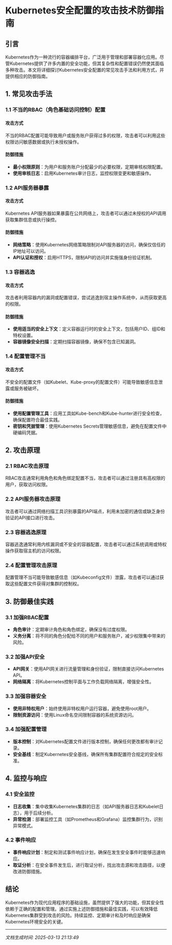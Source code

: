 # Kubernetes安全配置的攻击技术防御指南

## 引言

Kubernetes作为一种流行的容器编排平台，广泛用于管理和部署容器化应用。尽管Kubernetes提供了许多内置的安全功能，但其复杂性和配置错误仍然使其面临多种攻击。本文将详细探讨Kubernetes安全配置的常见攻击手法和利用方式，并提供相应的防御指南。

## 1. 常见攻击手法

### 1.1 不当的RBAC（角色基础访问控制）配置

#### 攻击方式
不当的RBAC配置可能导致用户或服务账户获得过多的权限，攻击者可以利用这些权限访问敏感数据或执行未授权操作。

#### 防御措施
- **最小权限原则**：为用户和服务账户分配最少的必要权限，定期审核权限配置。
- **使用审核日志**：启用Kubernetes审计日志，监控权限变更和敏感操作。

### 1.2 API服务器暴露

#### 攻击方式
Kubernetes API服务器如果暴露在公共网络上，攻击者可以通过未授权的API调用获取集群信息或执行操控。

#### 防御措施
- **网络策略**：使用Kubernetes网络策略限制对API服务器的访问，确保仅信任的IP地址可以访问。
- **API认证和授权**：启用HTTPS，限制API的访问并实施强身份验证机制。

### 1.3 容器逃逸

#### 攻击方式
攻击者利用容器内的漏洞或配置错误，尝试逃逸到宿主操作系统中，从而获取更高的权限。

#### 防御措施
- **使用适当的安全上下文**：定义容器运行时的安全上下文，包括用户ID、组ID和特权设置。
- **容器镜像安全扫描**：定期扫描容器镜像，确保不包含已知漏洞。

### 1.4 配置管理不当

#### 攻击方式
不安全的配置文件（如Kubelet、Kube-proxy的配置文件）可能导致敏感信息泄露或服务被破坏。

#### 防御措施
- **使用配置管理工具**：应用工具如Kube-bench和Kube-hunter进行安全检查，确保配置符合最佳实践。
- **密钥和凭据管理**：使用Kubernetes Secrets管理敏感信息，避免在配置文件中硬编码凭据。

## 2. 攻击原理

### 2.1 RBAC攻击原理
RBAC攻击通常利用角色和角色绑定配置不当，攻击者可以通过注册具有高权限的用户，获取访问权限。

### 2.2 API服务器攻击原理
攻击者可以通过网络扫描工具识别暴露的API端点，利用未加密的通信或缺乏身份验证的API接口进行攻击。

### 2.3 容器逃逸原理
容器逃逸通常利用内核漏洞或不安全的容器配置，攻击者可以通过系统调用或特权操作获取宿主机的访问权限。

### 2.4 配置管理攻击原理
配置管理不当可能导致敏感信息（如Kubeconfig文件）泄露，攻击者可以通过获取这些配置文件获得对集群的控制权。

## 3. 防御最佳实践

### 3.1 加强RBAC配置

- **角色审计**：定期审计角色和角色绑定，确保没有过度权限。
- **义务分离**：将不同的角色分配给不同的用户和服务账户，减少权限集中带来的风险。

### 3.2 加强API安全

- **API网关**：使用API网关进行流量管理和身份验证，限制直接访问Kubernetes API。
- **网络隔离**：将Kubernetes控制平面与工作负载网络隔离，增强安全性。

### 3.3 加强容器安全

- **使用非特权用户**：始终使用非特权用户运行容器，避免使用root用户。
- **限制资源访问**：使用Linux命名空间限制容器的系统资源访问。

### 3.4 加强配置管理

- **版本控制**：对Kubernetes配置文件进行版本控制，确保任何更改都有审计记录。
- **安全基线**：制定Kubernetes安全基线，确保所有集群配置符合规定的安全标准。

## 4. 监控与响应

### 4.1 安全监控

- **日志收集**：集中收集Kubernetes集群的日志（如API服务器日志和Kubelet日志），用于后续分析。
- **异常检测**：部署监控工具（如Prometheus和Grafana）监控集群行为，识别异常模式。

### 4.2 事件响应

- **事件响应计划**：制定和测试事件响应计划，确保在发生安全事件时能够迅速响应。
- **取证分析**：在安全事件发生后，进行取证分析，找出攻击源和攻击路径，以便改进防御措施。

## 结论

Kubernetes作为现代应用程序的基础设施，虽然提供了强大的功能，但其安全性依赖于正确的配置和管理。通过实施上述防御措施和最佳实践，可以有效降低Kubernetes集群受到攻击的风险。持续监控、定期审计和及时响应是确保Kubernetes环境安全的关键。

---

*文档生成时间: 2025-03-13 21:13:49*
